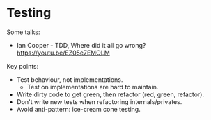# Testing
Some talks:
- Ian Cooper - TDD, Where did it all go wrong? https://youtu.be/EZ05e7EMOLM

Key points:
- Test behaviour, not implementations.
    - Test on implementations are hard to maintain.
- Write dirty code to get green, then refactor (red, green, refactor).
- Don't write new tests when refactoring internals/privates.
- Avoid anti-pattern: ice-cream cone testing.
